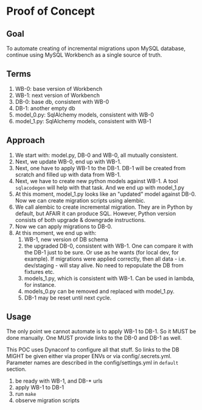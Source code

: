 # Proof of Concept

## Goal

To automate creating of incremental migrations
upon MySQL database, continue using
MySQL Workbench as a single source of truth.

## Terms

1. WB-0: base version of Workbench
1. WB-1: next version of Workbench
1. DB-0: base db, consistent with WB-0
1. DB-1: another empty db
1. model_0.py: SqlAlchemy models, consistent with WB-0
1. model_1.py: SqlAlchemy models, consistent with WB-1

## Approach

1. We start with: model.py, DB-0 and WB-0, 
    all mutually consistent.
1. Next, we update WB-0, end up with WB-1.
1. Next, one have to apply WB-1 to the DB-1.
    DB-1 will be created from scratch and
    filled up with data from WB-1.
1. Next, we have to create new python models
    against WB-1. A tool `sqlacodegen` will help
    with that task. And we end up with model_1.py
1. At this moment, model_1.py looks like
    an "updated" model against DB-0.
    Now we can create migration scripts using alembic.
1. We call alembic to create incremental migration.
    They are in Python by default, but AFAIR it can
    produce SQL. However, Python version consists of
    both upgrade & downgrade instructions.
1. Now we can apply migrations to DB-0.
1. At this moment, we end up with:
    1. WB-1, new version of DB schema
    1. the upgraded DB-0, consistent with WB-1.
        One can compare it with the DB-1 just to be sure.
        Or use as he wants (for local dev, for example).
        If migrations were applied correctly,
        then all data - i.e. dev/staging - will stay alive.
        No need to repopulate the DB from fixtures etc.
    1. models_1.py, which is consistent with WB-1.
        Can be used in lambda, for instance.
    1. models_0.py can be removed and replaced with model_1.py.
    1. DB-1 may be reset until next cycle.

## Usage

The only point we cannot automate
is to apply WB-1 to DB-1. So it MUST be done manually.
One MUST provide links to the DB-0 and DB-1 as well.

This POC uses Dynaconf to configure all that stuff.
So links to the DB MIGHT be given either via proper ENVs
or via config/.secrets.yml. Parameter names are described
in the config/settings.yml in `default` section.

1. be ready with WB-1, and DB-* urls
1. apply WB-1 to DB-1
1. run `make`
1. observe migration scripts
